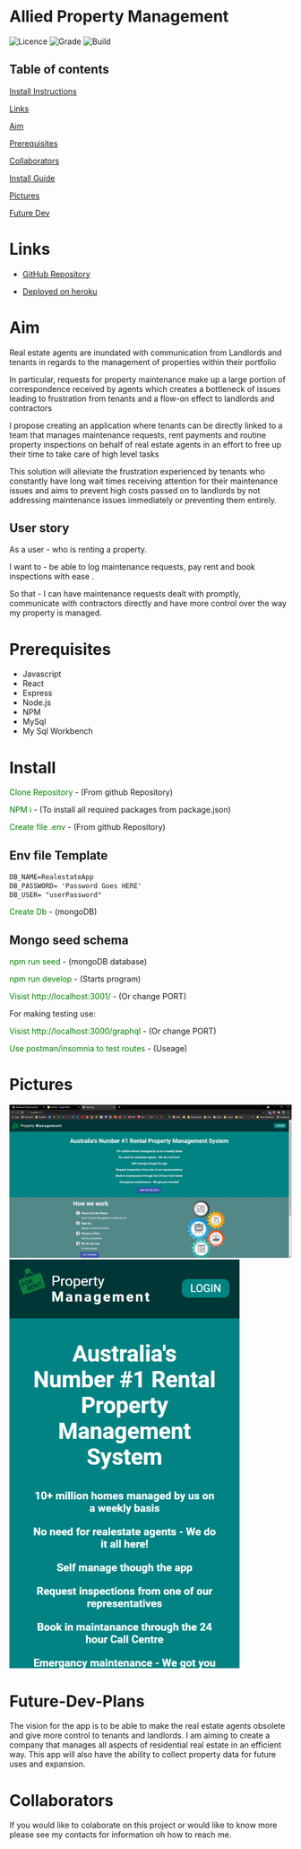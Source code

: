 # Allied Property Management

![Licence](https://img.shields.io/badge/Licence-MIT-yellow)
![Grade](https://img.shields.io/badge/Grade-A%2B-blue)
![Build](https://img.shields.io/badge/Build-Pass-green)

## Table of contents

[Install Instructions](#Install)

[Links](#Links)

[Aim](#Aim)

[Prerequisites](#Prerequisites)

[Collaborators](#collaborators)

[Install Guide](#Install)

[Pictures](#Pictures)

[Future Dev](#Future-Dev-Plans)

# Links

- [GitHub Repository](https://github.com/ChrisOnions/Portfolio-Project-Mern-Stack)

- [Deployed on heroku](https://property-management-appl.herokuapp.com/)

# Aim

Real estate agents are inundated with communication from Landlords and tenants in regards to the management of properties within their portfolio

In particular, requests for property maintenance make up a large portion of correspondence received by agents which creates a bottleneck of issues leading to frustration from tenants and a flow-on effect to landlords and contractors

I propose creating an application where tenants can be directly linked to a team that manages maintenance requests, rent payments and routine property inspections on behalf of real estate agents in an effort to free up their time to take care of high level tasks

This solution will alleviate the frustration experienced by tenants who constantly have long wait times receiving attention for their maintenance issues and aims to prevent high costs passed on to landlords by not addressing maintenance issues immediately or preventing them entirely.

## User story

As a user - who is renting a property.

I want to - be able to log maintenance requests, pay rent and book inspections with ease .

So that - I can have maintenance requests dealt with promptly, communicate with contractors directly and have more control over the way my property is managed.

# Prerequisites

- Javascript
- React
- Express
- Node.js
- NPM
- MySql
- My Sql Workbench

# Install

<span style="color:green">Clone Repository</span> - (From github Repository)

<span style="color:green">NPM i</span> - (To install all required packages from package.json)

<span style="color:green">Create file .env </span> - (From github Repository)

## Env file Template

```.env
DB_NAME=RealestateApp
DB_PASSWORD= 'Password Goes HERE'
DB_USER= "userPassword"
```

<span style="color:green">Create Db</span> - (mongoDB)

## Mongo seed schema

<span style="color:green">npm run seed</span> - (mongoDB database)

<span style="color:green">npm run develop</span> - (Starts program)

<span style="color:green">Visist http://localhost:3001/</span> - (Or change PORT)

For making testing use:

<span style="color:green">Visist http://localhost:3000/graphql</span> - (Or change PORT)

<span style="color:green">Use postman/insomnia to test routes</span> - (Useage)

# Pictures

![Full Size image of website homepage](./Assets/homescreen.JPG)
![Mobile image of website homepage](./Assets//homescreen-mobil.png)

# Future-Dev-Plans

The vision for the app is to be able to make the real estate agents obsolete and give more control to tenants and landlords.
I am aiming to create a company that manages all aspects of residential real estate in an efficient way.
This app will also have the ability to collect property data for future uses and expansion.

# Collaborators

If you would like to colaborate on this project or would like to know more please see my contacts for information oh how to reach me.
